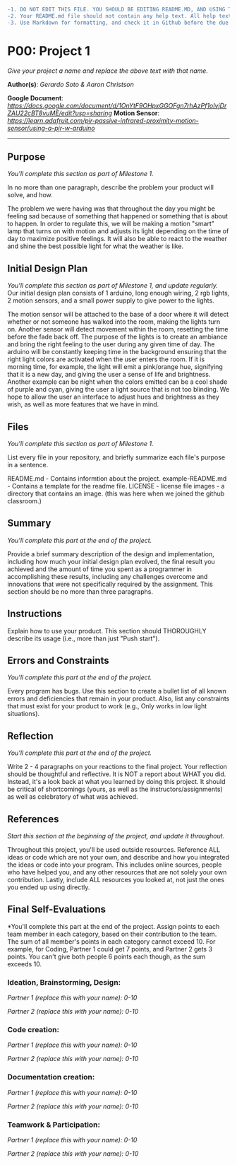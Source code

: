 ```diff
-1. DO NOT EDIT THIS FILE. YOU SHOULD BE EDITING README.MD, AND USING THIS AS A REFERENCE ONLY!
-2. Your README.md file should not contain any help text. All help text is in italics.
-3. Use Markdown for formatting, and check it in Github before the due date for issues.
```

# P00: Project 1
*Give your project a name and replace the above text with that name.*

**Author(s)**: *Gerardo Soto & Aaron Christson*

**Google Document**: *https://docs.google.com/document/d/1OnYtF9OHpxGGOFgn7rhAzPf1oIvjDrZAU22cBT8vuME/edit?usp=sharing*
**Motion Sensor**: *https://learn.adafruit.com/pir-passive-infrared-proximity-motion-sensor/using-a-pir-w-arduino*

---
## Purpose
*You'll complete this section as part of Milestone 1.*

In no more than one paragraph, describe the problem your product will solve, and how.

The problem we were having was that throughout the day you might be feeling sad because of something that happened or something that is about to happen. In order to regulate this, we will be making a motion "smart" lamp that turns on with motion and adjusts its light depending on the time of day to maximize positive feelings. It will also be able to react to the weather and shine the best possible light for what the weather is like.


## Initial Design Plan
*You'll complete this section as part of Milestone 1, and update regularly.*
Our initial design plan consists of 1 arduino, long enough wiring, 2 rgb lights, 2 motion sensors, and a small power supply to give power to the lights.

The motion sensor will be attached to the base of a door where it will detect whether or not someone has walked into the room, making the lights turn on. Another sensor will detect movement within the room, resetting the time before the fade back off. The purpose of the lights is to create an ambiance and bring the right feeling to the user during any given time of day. The arduino will be constantly keeping time in the background ensuring that the right light colors are activated when the user enters the room. If it is morning time, for example, the light will emit a pink/orange hue, signifying that it is a new day, and giving the user a sense of life and brightness. Another example can be night when the colors emitted can be a cool shade of purple and cyan, giving the user a light source that is not too blinding. We hope to allow the user an interface to adjust hues and brightness as they wish, as well as more features that we have in mind.



## Files
*You'll complete this section as part of Milestone 1.*

List every file in your repository, and briefly summarize each file's purpose in a sentence.

README.md - Contains informtion about the project.
example-README.md - Contains a template for the readme file.
LICENSE - license file
images - a directory that contains an image. (this was here when we joined the github classroom.)


## Summary
*You'll complete this part at the end of the project.*

Provide a brief summary description of the design and implementation,
including how much your initial design plan evolved, the final result
you achieved and the amount of time you spent as a programmer in
accomplishing these results, including any challenges overcome and
innovations that were not specifically required by the assignment.
This section should be no more than three paragraphs.

## Instructions
Explain how to use your product.
This section should THOROUGHLY describe its usage (i.e., more than just "Push start").

## Errors and Constraints
*You'll complete this part at the end of the project.*

Every program has bugs. Use this section to create a bullet list of
all known errors and deficiencies that remain in your product.
Also, list any constraints that must exist for your product to work
(e.g., Only works in low light situations).

## Reflection
*You'll complete this part at the end of the project.*

Write 2 - 4 paragraphs on your reactions to the final project.
Your reflection should be thoughtful and reflective.
It is NOT a report about WHAT you did.
Instead, it's a look back at what you learned by doing this project.
It should be critical of shortcomings (yours, as well as the instructors/assignments)
as well as celebratory of what was achieved.

## References
*Start this section at the beginning of the project, and update it throughout.*

Throughout this project, you'll be used outside resources.
Reference ALL ideas or code which are not your own, and describe and
how you integrated the ideas or code into your program. This includes
online sources, people who have helped you, and any other resources that
are not solely your own contribution. Lastly, include ALL resources you
looked at, not just the ones you ended up using directly.

## Final Self-Evaluations
*You'll complete this part at the end of the project.
Assign points to each team member in each category, based on their contribution to the team.
The sum of all member's points in each category cannot exceed 10.
For example, for Coding, Partner 1 could get 7 points, and Partner 2 gets 3 points.
You can't give both people 6 points each though, as the sum exceeds 10.

### Ideation, Brainstorming, Design:

*Partner 1 (replace this with your name): 0-10*

*Partner 2 (replace this with your name): 0-10*

### Code creation:

*Partner 1 (replace this with your name): 0-10*

*Partner 2 (replace this with your name): 0-10*

### Documentation creation:

*Partner 1 (replace this with your name): 0-10*

*Partner 2 (replace this with your name): 0-10*

### Teamwork & Participation:

*Partner 1 (replace this with your name): 0-10*

*Partner 2 (replace this with your name): 0-10*
